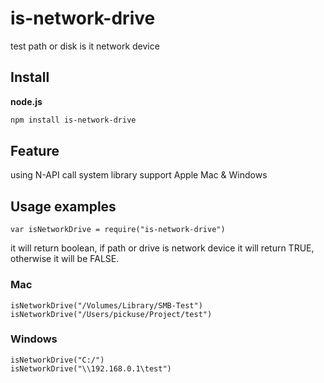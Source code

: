 # is-network-drive
test path or disk is it network device

## Install

**node.js**

```bash
npm install is-network-drive
```

## Feature
using N-API call system library
support Apple Mac & Windows

## Usage examples
```
var isNetworkDrive = require("is-network-drive")
```
it will return boolean, if path or drive is network device it will return TRUE, otherwise it will be FALSE.
### Mac
```
isNetworkDrive("/Volumes/Library/SMB-Test")
isNetworkDrive("/Users/pickuse/Project/test")
```

### Windows
```
isNetworkDrive("C:/")
isNetworkDrive("\\192.168.0.1\test")
```